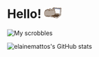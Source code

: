 # Hello! <img src="https://raw.githubusercontent.com/elainemattos/elainemattos/master/cat.gif" width="40px">

![My scrobbles](https://lastfm-recently-played.vercel.app/api?user=elainemattoss&count=3)

[1]: https://twitter.com/Martin_Heinz_
[2]: https://www.linkedin.com/in/heinz-martin/
![elainemattos's GitHub stats](https://github-readme-stats.vercel.app/api?username=elainemattos&count_private=true&show_icons=true&theme=nord)
